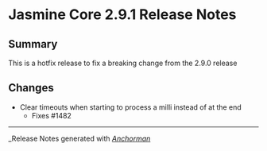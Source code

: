 # Jasmine Core 2.9.1 Release Notes

## Summary

This is a hotfix release to fix a breaking change from the 2.9.0 release

## Changes

* Clear timeouts when starting to process a milli instead of at the end
  - Fixes #1482


------

_Release Notes generated with _[Anchorman](http://github.com/infews/anchorman)_
